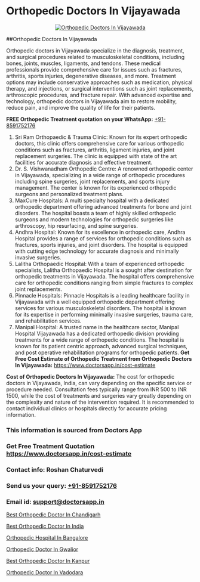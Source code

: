 # Orthopedic Doctors In Vijayawada

<p align="center">
  <a href="https://doctorsapp.in">
    <img src="https://i.ibb.co/tqM3hNg/sqdqdqsddsa.png" alt="Orthopedic Doctors In Vijayawada">
  </a>
</p>
##Orthopedic Doctors In Vijayawada

Orthopedic doctors in Vijayawada specialize in the diagnosis, treatment, and surgical procedures related to musculoskeletal conditions, including bones, joints, muscles, ligaments, and tendons. These medical professionals provide comprehensive care for issues such as fractures, arthritis, sports injuries, degenerative diseases, and more. Treatment options may include conservative approaches such as medication, physical therapy, and injections, or surgical interventions such as joint replacements, arthroscopic procedures, and fracture repair. With advanced expertise and technology, orthopedic doctors in Vijayawada aim to restore mobility, reduce pain, and improve the quality of life for their patients.

**FREE Orthopedic Treatment quotation on your WhatsApp:**  [+91-8591752176](https://api.whatsapp.com/send?phone=8591752176)

1) Sri Ram Orthopaedic & Trauma Clinic: Known for its expert orthopedic doctors, this clinic offers comprehensive care for various orthopedic conditions such as fractures, arthritis, ligament injuries, and joint replacement surgeries. The clinic is equipped with state of the art facilities for accurate diagnosis and effective treatment.
2) Dr. S. Vishwanadham Orthopedic Centre: A renowned orthopedic center in Vijayawada, specializing in a wide range of orthopedic procedures including spine surgeries, joint replacements, and sports injury management. The center is known for its experienced orthopedic surgeons and personalized treatment plans.
3) MaxCure Hospitals: A multi specialty hospital with a dedicated orthopedic department offering advanced treatments for bone and joint disorders. The hospital boasts a team of highly skilled orthopedic surgeons and modern technologies for orthopedic surgeries like arthroscopy, hip resurfacing, and spine surgeries.
4) Andhra Hospital: Known for its excellence in orthopedic care, Andhra Hospital provides a range of services for orthopedic conditions such as fractures, sports injuries, and joint disorders. The hospital is equipped with cutting edge technology for accurate diagnosis and minimally invasive surgeries.
5) Lalitha Orthopaedic Hospital: With a team of experienced orthopedic specialists, Lalitha Orthopaedic Hospital is a sought after destination for orthopedic treatments in Vijayawada. The hospital offers comprehensive care for orthopedic conditions ranging from simple fractures to complex joint replacements.
6) Pinnacle Hospitals: Pinnacle Hospitals is a leading healthcare facility in Vijayawada with a well equipped orthopedic department offering services for various musculoskeletal disorders. The hospital is known for its expertise in performing minimally invasive surgeries, trauma care, and rehabilitation services.
7) Manipal Hospital: A trusted name in the healthcare sector, Manipal Hospital Vijayawada has a dedicated orthopedic division providing treatments for a wide range of orthopedic conditions. The hospital is known for its patient centric approach, advanced surgical techniques, and post operative rehabilitation programs for orthopedic patients.
**Get Free Cost Estimate of Orthopedic Treatment from Orthopedic Doctors In Vijayawada:** https://www.doctorsapp.in/cost-estimate

**Cost of Orthopedic Doctors In Vijayawada:**
The cost for orthopedic doctors in Vijayawada, India, can vary depending on the specific service or procedure needed. Consultation fees typically range from INR 500 to INR 1500, while the cost of treatments and surgeries vary greatly depending on the complexity and nature of the intervention required. It is recommended to contact individual clinics or hospitals directly for accurate pricing information.

### This information is sourced from Doctors App 
### Get Free Treatment Quotation https://www.doctorsapp.in/cost-estimate
### Contact info: Roshan Chaturvedi 
### Send us your query: [+91-8591752176](https://api.whatsapp.com/send?phone=8591752176) 
### Email id: support@doctorsapp.in

[Best Orthopedic Doctor In Chandigarh](https://www.linkedin.com/pulse/best-orthopedic-doctor-chandigarh-doctorsapp-khulna-ptjqe?trackingId=AbMjC857zthl%2BNhxHN%2FGjA%3D%3D&lipi=urn%3Ali%3Apage%3Ad_flagship3_company_admin%3BEfzsr1%2BmQ6eR1XkJR7MU1A%3D%3D)

[Best Orthopedic Doctor In India](https://www.linkedin.com/pulse/best-orthopedic-doctor-india-doctorsapp-dhaka-bdy2e?trackingId=N9FFyh7ePA%2Bs6yMpiheOPg%3D%3D&lipi=urn%3Ali%3Apage%3Ad_flagship3_company_admin%3Bo%2BosOGJBSO63YocmsfjAZA%3D%3D)

[Orthopedic Hospital In Bangalore](https://medium.com/@vimalrana22/orthopedic-hospital-in-bangalore-ba14bbeeed06)

[Orthopedic Doctor In Gwalior](https://medium.com/@vimalrana22/orthopedic-doctor-in-gwalior-db56315fa585)

[Best Orthopedic Doctor In Kanpur](https://justacademyin.github.io/justacademy/best-orthopedic-doctor-in-kanpur)

[Orthopedic Doctor In Vadodara](https://doctors-apps.github.io/doctorsapp/orthopedic-doctor-in-vadodara)

